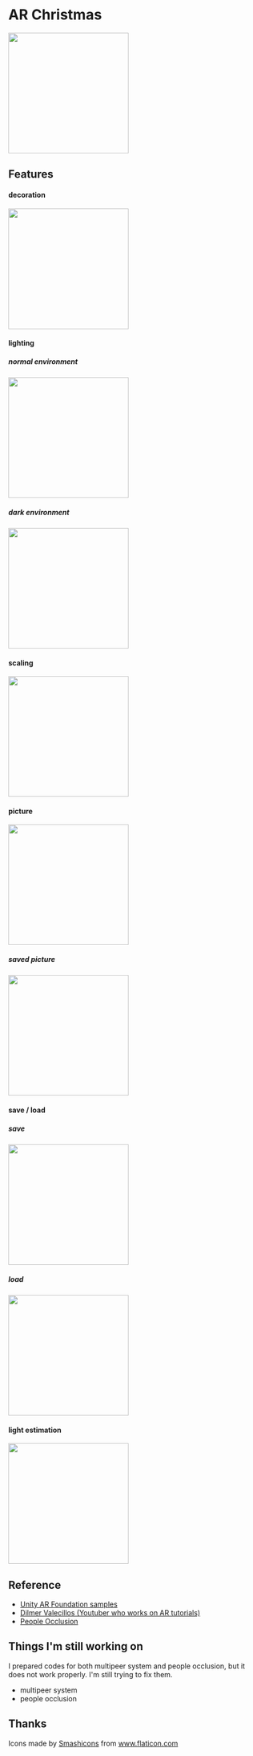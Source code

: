 # AR Christmas
<img src="https://user-images.githubusercontent.com/28744711/71781623-3848dd80-3014-11ea-9f69-b9a8ef6c18ef.PNG" width="240px">

## Features
#### decoration
<img src="https://user-images.githubusercontent.com/28744711/71766986-ae344280-2f49-11ea-9e20-2e3a0bf98090.gif" width="240px">

#### lighting 
##### normal environment
<img src="https://user-images.githubusercontent.com/28744711/71781680-a1305580-3014-11ea-8191-e2c06b3b6ff6.gif" width="240px">

##### dark environment
<img src="https://user-images.githubusercontent.com/28744711/71781703-cf159a00-3014-11ea-8efb-47257edd7482.gif" width="240px">

#### scaling
<img src="https://user-images.githubusercontent.com/28744711/71775041-27b94880-2fbd-11ea-9102-054056cc7cf5.gif" width="240px">

#### picture
<img src="https://user-images.githubusercontent.com/28744711/71775038-2720b200-2fbd-11ea-9a17-c07bd3a2a4f2.gif" width="240px">

##### saved picture
<img src="https://user-images.githubusercontent.com/28744711/71775039-27b94880-2fbd-11ea-8c90-272f5151d76b.PNG" width="240px">

#### save / load
##### save
<img src="https://user-images.githubusercontent.com/28744711/71775040-27b94880-2fbd-11ea-961d-081168958a93.gif" width="240px">

##### load
<img src="https://user-images.githubusercontent.com/28744711/71775037-2720b200-2fbd-11ea-9756-b85381faa4e0.gif" width="240px">

#### light estimation
<img src="https://user-images.githubusercontent.com/28744711/71781622-37b04700-3014-11ea-8879-619559fc9362.gif" width="240px">

## Reference
- [Unity AR Foundation samples](https://github.com/Unity-Technologies/arfoundation-samples)
- [Dilmer Valecillos (Youtuber who works on AR tutorials)](https://www.youtube.com/playlist?list=PLQMQNmwN3FvzLN-8moCKmZb00gr7sdcrZ)
- [People Occlusion](https://qiita.com/Tanktop_in_Feb/items/55201612a8b449800100)

## Things I'm still working on
I prepared codes for both multipeer system and people occlusion, but it does not work properly.
I'm still trying to fix them.
- multipeer system
- people occlusion

## Thanks
<div>Icons made by <a href="https://www.flaticon.com/authors/smashicons" title="Smashicons">Smashicons</a> from <a href="https://www.flaticon.com/" title="Flaticon">www.flaticon.com</a></div